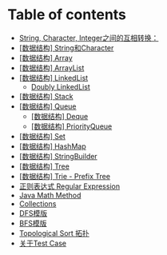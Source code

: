 # Table of contents

* [String, Character, Integer之间的互相转换：](README.md)
* [\[数据结构\] String和Character](shu-ju-jie-gou-string.md)
* [\[数据结构\] Array](shu-ju-jie-gou-array.md)
* [\[数据结构\] ArrayList](shu-ju-jie-gou-arraylist.md)
* [\[数据结构\] LinkedList](shu-ju-jie-gou-linkedlist/README.md)
  * [Doubly LinkedList](shu-ju-jie-gou-linkedlist/doubly-linkedlist.md)
* [\[数据结构\] Stack](shu-ju-jie-gou-stack.md)
* [\[数据结构\] Queue](shu-ju-jie-gou-queue/README.md)
  * [\[数据结构\] Deque](shu-ju-jie-gou-queue/shu-ju-jie-gou-deque.md)
  * [\[数据结构\] PriorityQueue](shu-ju-jie-gou-queue/shu-ju-jie-gou-priorityqueue.md)
* [\[数据结构\] Set](shu-ju-jie-gou-set.md)
* [\[数据结构\] HashMap](shu-ju-jie-gou-map.md)
* [\[数据结构\] StringBuilder](shu-ju-jie-gou-stringbuilder.md)
* [\[数据结构\] Tree](shu-ju-jie-gou-tree.md)
* [\[数据结构\] Trie - Prefix Tree](trie-prefix-tree.md)
* [正则表达式 Regular Expression](zheng-ze-biao-da-shi-regular-expression.md)
* [Java Math Method](java-math-method.md)
* [Collections](collections.md)
* [DFS模版](dfs-mo-ban.md)
* [BFS模版](bfs-mo-ban.md)
* [Topological Sort 拓扑](topological-sort-tuo-pu.md)
* [关于Test Case](guan-yu-test-case.md)

